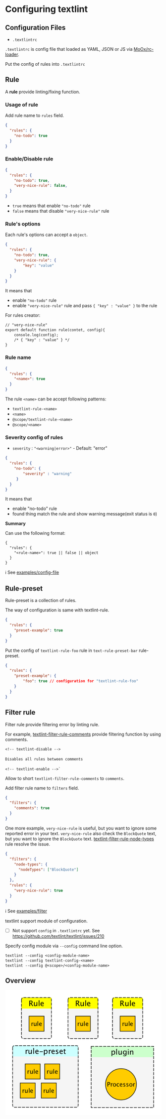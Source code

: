 # Configuring textlint

## Configuration Files

- `.textlintrc`

`.textlintrc` is config file that loaded as YAML, JSON or JS via [MoOx/rc-loader](https://github.com/MoOx/rc-loader "MoOx/rc-loader").

Put the config of rules into `.textlintrc`

## Rule

A **rule** provide linting/fixing function. 

### Usage of rule

Add rule name to `rules` field.

```json
{
  "rules": {
    "no-todo": true
  }
}
```

### Enable/Disable rule

```json
{
  "rules": {
    "no-todo": true,
    "very-nice-rule": false,
  }
}
```

- `true` means that enable `"no-todo"` rule
- `false` means that disable `"very-nice-rule"` rule

### Rule's options

Each rule's options can accept a `object`.

```json
{
  "rules": {
    "no-todo": true, 
    "very-nice-rule": {
        "key": "value"
    }
  }
}
```

It means that

- enable `"no-todo"` rule
- enable `"very-nice-rule"` rule and pass `{ "key" : "value" }` to the rule

For rules creator:

```
// "very-nice-rule"
export default function rule(contet, config){
    console.log(config);
    /* { "key" : "value" } */
}
```

### Rule name

```json
{
  "rules": {
    "<name>": true
  }
}
```

The rule `<name>` can be accept following patterns:

- `textlint-rule-<name>`
- `<name>`
- `@scope/textlint-rule-<name>`
- `@scope/<name>`

### Severity config of rules

- `severity` : `"<warning|error>"` - Default: "error"

```json
{
  "rules": {
    "no-todo": {
        "severity" : "warning"
     }
  }
}
```

It means that

- enable "no-todo" rule
- found thing match the rule and show warning message(exit status is `0`)

**Summary**

Can use the following format:

```
{
  "rules": {
    "<rule-name>": true || false || object
  }
}
```

:information_source: See [examples/config-file](../examples/config-file)

## Rule-preset

Rule-preset is a collection of rules.

The way of configuration is same with textlint-rule.

```json
{
  "rules": {
    "preset-example": true
  }
}
```

Put the config of `textlint-rule-foo` rule in `text-rule-preset-bar` rule-preset.

```json
{
  "rules": {
    "preset-example": {
        "foo": true // configuration for "textlint-rule-foo"
    }
  }
}
```

## Filter rule

Filter rule provide filtering error by linting rule.

For example, [textlint-filter-rule-comments](https://github.com/textlint/textlint-filter-rule-comments) provide filtering function by using comments.

```
<!-- textlint-disable -->

Disables all rules between comments

<!-- textlint-enable -->`
```

Allow to short `textlint-filter-rule-comments` to `comments`.

Add filter rule name to `filters` field.

```json
{
  "filters": {
    "comments": true
  }
}
```

One more example, `very-nice-rule` is useful, but you want to ignore some reported error in your text.
`very-nice-rule` also check the `BlockQuote` text, but you want to ignore the `BlockQuote` text.
[textlint-filter-rule-node-types](https://github.com/textlint/textlint-filter-rule-node-types) rule resolve the issue.

```json
{
  "filters": {
    "node-types": {
      "nodeTypes": ["BlockQuote"]
    }
  },
  "rules": {
    "very-nice-rule": true
  }
}
```

:information_source: See [examples/filter](../examples/filter)

textlint support module of configuration.

- [ ] Not support `config` in `.textlintrc` yet. See https://github.com/textlint/textlint/issues/210

Specify config module via `--config` command line option.

```
textlint --config <config-module-name>
textlint --config textlint-config-<name>
textlint --config @<scope>/<config-module-name>
```

## Overview

![rule-preset-plugin](resources/rule-preset-plugin.png)
